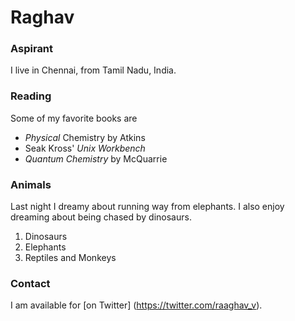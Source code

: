 # Raghav

### Aspirant

I live in Chennai, from Tamil Nadu, India. 

### Reading

Some of my favorite books are 

- *Physical* Chemistry by Atkins
- Seak Kross' *Unix Workbench*
- *Quantum Chemistry* by McQuarrie

###  Animals

Last night I dreamy about running way from elephants. I also enjoy dreaming about being chased by dinosaurs.

1. Dinosaurs
2. Elephants
3. Reptiles and Monkeys

### Contact

I am available for [on Twitter] (https://twitter.com/raaghav_v).


